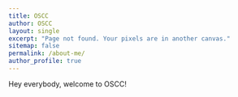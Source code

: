 ```yaml
---
title: OSCC
author: OSCC
layout: single
excerpt: "Page not found. Your pixels are in another canvas."
sitemap: false
permalink: /about-me/
author_profile: true
---
```

Hey everybody, welcome to OSCC! 